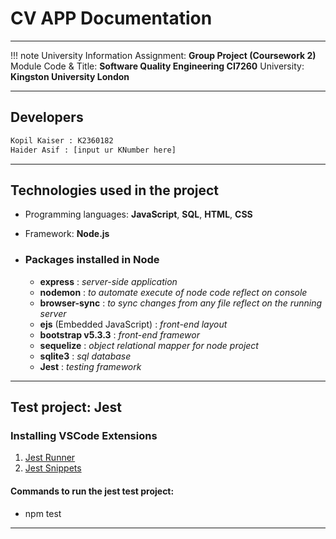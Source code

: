 # CV APP Documentation

---

!!! note University Information
    Assignment: **Group Project (Coursework 2)**
    Module Code & Title: **Software Quality Engineering CI7260**
    University: **Kingston University London**

---

## Developers

```txt
Kopil Kaiser : K2360182
Haider Asif : [input ur KNumber here]
```

---

## Technologies used in the project

- Programming languages: **JavaScript**, **SQL**, **HTML**, **CSS**
- Framework: **Node.js**

- ### Packages installed in Node

  - **express** : _server-side application_
  - **nodemon** : _to automate execute of node code reflect on console_
  - **browser-sync** : _to sync changes from any file reflect on the running server_
  - **ejs** (Embedded JavaScript) : _front-end layout_
  - **bootstrap v5.3.3** : _front-end framewor_
  - **sequelize** : _object relational mapper for node project_
  - **sqlite3** : _sql database_
  - **Jest** : _testing framework_

---

## Test project: Jest

### Installing VSCode Extensions

1. [Jest Runner](https://marketplace.visualstudio.com/items?itemName=firsttris.vscode-jest-runner)
1. [Jest Snippets](https://marketplace.visualstudio.com/items?itemName=andys8.jest-snippets)

#### Commands to run the jest test project:

- npm test

---


